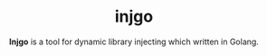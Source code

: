 <div align="center">

# injgo

**Injgo** is a tool for dynamic library injecting which written in Golang.

</div>

